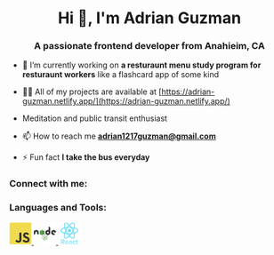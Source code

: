 <h1 align="center">Hi 👋, I'm Adrian Guzman</h1>
<h3 align="center">A passionate frontend developer from Anahieim, CA</h3>

- 🔭 I’m currently working on **a resturaunt menu study program for resturaunt workers** like a flashcard app of some kind

- 👨‍💻 All of my projects are available at [https://adrian-guzman.netlify.app/](https://adrian-guzman.netlify.app/)

- Meditation and public transit enthusiast

- 📫 How to reach me **adrian1217guzman@gmail.com**

- ⚡ Fun fact **I take the bus everyday**

<h3 align="left">Connect with me:</h3>
<p align="left">
</p>

<h3 align="left">Languages and Tools:</h3>
<p align="left"> <a href="https://developer.mozilla.org/en-US/docs/Web/JavaScript" target="_blank" rel="noreferrer"> <img src="https://raw.githubusercontent.com/devicons/devicon/master/icons/javascript/javascript-original.svg" alt="javascript" width="40" height="40"/> </a> <a href="https://nodejs.org" target="_blank" rel="noreferrer"> <img src="https://raw.githubusercontent.com/devicons/devicon/master/icons/nodejs/nodejs-original-wordmark.svg" alt="nodejs" width="40" height="40"/> </a> <a href="https://reactjs.org/" target="_blank" rel="noreferrer"> <img src="https://raw.githubusercontent.com/devicons/devicon/master/icons/react/react-original-wordmark.svg" alt="react" width="40" height="40"/> </a> </p>
